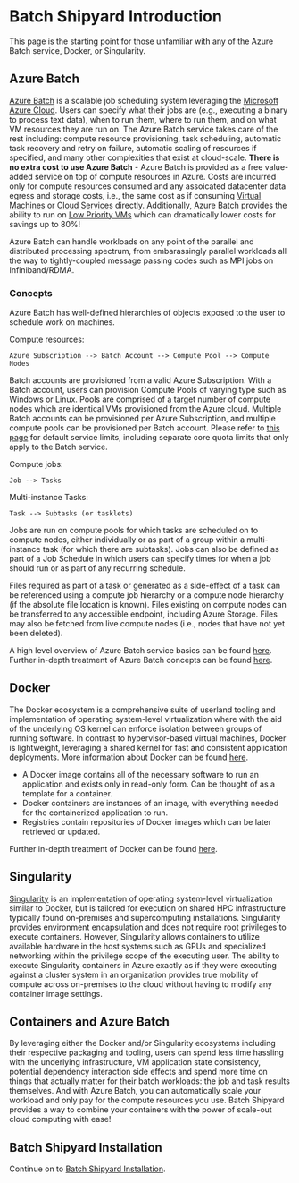 # Batch Shipyard Introduction
This page is the starting point for those unfamiliar with any of the
Azure Batch service, Docker, or Singularity.

## Azure Batch
[Azure Batch](https://azure.microsoft.com/services/batch/) is a scalable
job scheduling system leveraging the
[Microsoft Azure Cloud](https://azure.microsoft.com). Users can specify what
their jobs are (e.g., executing a binary to process text data), when to run
them, where to run them, and on what VM resources they are run on. The Azure
Batch service takes care of the rest including: compute resource provisioning,
task scheduling, automatic task recovery and retry on failure, automatic
scaling of resources if specified, and many other complexities that exist
at cloud-scale. **There is no extra cost to use Azure Batch** - Azure Batch
is provided as a free value-added service on top of compute resources in
Azure. Costs are incurred only for compute resources consumed and any
assoicated datacenter data egress and storage costs, i.e., the same cost
as if consuming
[Virtual Machines](https://azure.microsoft.com/pricing/details/virtual-machines/)
or [Cloud Services](https://azure.microsoft.com/pricing/details/cloud-services/)
directly. Additionally, Azure Batch provides the ability to run on
[Low Priority VMs](https://docs.microsoft.com/azure/batch/batch-low-pri-vms)
which can dramatically lower costs for savings up to 80%!

Azure Batch can handle workloads on any point of the parallel and distributed
processing spectrum, from embarassingly parallel workloads all the way to
tightly-coupled message passing codes such as MPI jobs on Infiniband/RDMA.

### Concepts
Azure Batch has well-defined hierarchies of objects exposed to the user to
schedule work on machines.

Compute resources:
```
Azure Subscription --> Batch Account --> Compute Pool --> Compute Nodes
```

Batch accounts are provisioned from a valid Azure Subscription. With a
Batch account, users can provision Compute Pools of varying type such as
Windows or Linux. Pools are comprised of a target number of compute nodes
which are identical VMs provisioned from the Azure cloud. Multiple Batch
accounts can be provisioned per Azure Subscription, and multiple compute
pools can be provisioned per Batch account. Please refer to
[this page](https://docs.microsoft.com/azure/batch/batch-quota-limit)
for default service limits, including separate core quota limits that only
apply to the Batch service.

Compute jobs:
```
Job --> Tasks
```

Multi-instance Tasks:
```
Task --> Subtasks (or tasklets)
```

Jobs are run on compute pools for which tasks are scheduled on to compute
nodes, either individually or as part of a group within a multi-instance
task (for which there are subtasks). Jobs can also be defined as part of a
Job Schedule in which users can specify times for when a job should run or
as part of any recurring schedule.

Files required as part of a task or generated as a side-effect of a task
can be referenced using a compute job hierarchy or a compute node hierarchy
(if the absolute file location is known). Files existing on compute nodes can
be transferred to any accessible endpoint, including Azure Storage. Files
may also be fetched from live compute nodes (i.e., nodes that have not yet
been deleted).

A high level overview of Azure Batch service basics can be found
[here](https://azure.microsoft.com/documentation/articles/batch-technical-overview/).
Further in-depth treatment of Azure Batch concepts can be found
[here](https://azure.microsoft.com/documentation/articles/batch-api-basics/).

## Docker
The Docker ecosystem is a comprehensive suite of userland tooling and
implementation of operating system-level virtualization where with the aid of
the underlying OS kernel can enforce isolation between groups of running
software. In contrast to hypervisor-based virtual machines, Docker is
lightweight, leveraging a shared kernel for fast and consistent application
deployments. More information about Docker can be found
[here](https://www.docker.com/what-docker).

* A Docker image contains all of the necessary software to run an application
and exists only in read-only form. Can be thought of as a template for a
container.
* Docker containers are instances of an image, with everything needed for
the containerized application to run.
* Registries contain repositories of Docker images which can be later
retrieved or updated.

Further in-depth treatment of Docker can be found
[here](https://docs.docker.com/engine/understanding-docker/).

## Singularity
[Singularity](https://www.sylabs.io) is an implementation of operating
system-level virtualization similar to Docker, but is tailored for execution
on shared HPC infrastructure typically found on-premises and supercomputing
installations. Singularity provides environment encapsulation and does not
require root privileges to execute containers. However, Singularity allows
containers to utilize available hardware in the host systems such as GPUs
and specialized networking within the privilege scope of the executing
user. The ability to execute Singularity containers in Azure exactly as
if they were executing against a cluster system in an organization
provides true mobility of compute across on-premises to the cloud without
having to modify any container image settings.

## Containers and Azure Batch
By leveraging either the Docker and/or Singularity ecosystems including
their respective packaging and tooling, users can spend less time hassling
with the underlying infrastructure, VM application state consistency,
potential dependency interaction side effects and spend more
time on things that actually matter for their batch workloads: the job and
task results themselves. And with Azure Batch, you can automatically scale
your workload and only pay for the compute resources you use. Batch Shipyard
provides a way to combine your containers with the power of scale-out cloud
computing with ease!

## Batch Shipyard Installation
Continue on to
[Batch Shipyard Installation](01-batch-shipyard-installation.md).
